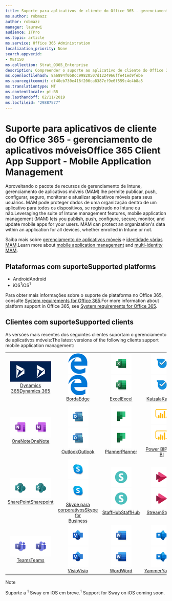 ```yaml
---
title: Suporte para aplicativos de cliente do Office 365 - gerenciamento de aplicativos móveis
ms.author: robmazz
author: robmazz
manager: laurawi
audience: ITPro
ms.topic: article
ms.service: Office 365 Administration
localization_priority: None
search.appverid:
- MET150
ms.collection: Strat_O365_Enterprise
description: Compreender o suporte ao aplicativo de cliente do Office 365 para gerenciamento de aplicativos móveis
ms.openlocfilehash: 8a6894f0b8cc99820507d1224966ffe41ed9febe
ms.sourcegitcommit: df40eb730e416f206ca8387ef9e6f559c4e4b8a5
ms.translationtype: MT
ms.contentlocale: pt-BR
ms.lasthandoff: 02/11/2019
ms.locfileid: "29887577"
---
```

# <a name="office-365-client-app-support---mobile-application-management"></a><span data-ttu-id="4857e-103">Suporte para aplicativos de cliente do Office 365 - gerenciamento de aplicativos móveis</span><span class="sxs-lookup"><span data-stu-id="4857e-103">Office 365 Client App Support - Mobile Application Management</span></span>

<span data-ttu-id="4857e-p101">Aproveitando o pacote de recursos de gerenciamento de Intune, gerenciamento de aplicativos móveis (MAM) lhe permite publicar, push, configurar, seguro, monitorar e atualizar aplicativos móveis para seus usuários. MAM pode proteger dados de uma organização dentro de um aplicativo para todos os dispositivos, se registrado no Intune ou não.</span><span class="sxs-lookup"><span data-stu-id="4857e-p101">Leveraging the suite of Intune management features, mobile application management (MAM) lets you publish, push, configure, secure, monitor, and update mobile apps for your users. MAM can protect an organization's data within an application for all devices, whether enrolled in Intune or not.</span></span>

<span data-ttu-id="4857e-106">Saiba mais sobre [gerenciamento de aplicativos móveis](https://docs.microsoft.com/intune/mam-faq) e [identidade várias MAM](https://docs.microsoft.com/intune/app-protection-policy).</span><span class="sxs-lookup"><span data-stu-id="4857e-106">Learn more about [mobile application management](https://docs.microsoft.com/intune/mam-faq) and [multi-identity MAM](https://docs.microsoft.com/intune/app-protection-policy).</span></span>

## <a name="supported-platforms"></a><span data-ttu-id="4857e-107">Plataformas com suporte</span><span class="sxs-lookup"><span data-stu-id="4857e-107">Supported platforms</span></span>

 - <span data-ttu-id="4857e-108">Android</span><span class="sxs-lookup"><span data-stu-id="4857e-108">Android</span></span>
 - <span data-ttu-id="4857e-109">iOS<sup>1</sup></span><span class="sxs-lookup"><span data-stu-id="4857e-109">iOS<sup>1</sup></span></span>

<span data-ttu-id="4857e-110">Para obter mais informações sobre o suporte de plataforma no Office 365, consulte [System requirements for Office 365](https://products.office.com/office-system-requirements).</span><span class="sxs-lookup"><span data-stu-id="4857e-110">For more information about platform support in Office 365, see [System requirements for Office 365](https://products.office.com/office-system-requirements).</span></span>

## <a name="supported-clients"></a><span data-ttu-id="4857e-111">Clientes com suporte</span><span class="sxs-lookup"><span data-stu-id="4857e-111">Supported clients</span></span>

<span data-ttu-id="4857e-112">As versões mais recentes dos seguintes clientes suportam o gerenciamento de aplicativos móveis:</span><span class="sxs-lookup"><span data-stu-id="4857e-112">The latest versions of the following clients support mobile application management:</span></span>

| | | | | | |
|:---:|:---:|:---:|:---:|:---:|:---:|
| <span data-ttu-id="4857e-113">![Ícone de Dynamics 365](media/o365-dynamics365-64x64.png)</span><span class="sxs-lookup"><span data-stu-id="4857e-113">![Dynamics 365 icon](media/o365-dynamics365-64x64.png)</span></span> <br> [<span data-ttu-id="4857e-114">Dynamics 365</span><span class="sxs-lookup"><span data-stu-id="4857e-114">Dynamics 365</span></span>](https://dynamics.microsoft.com) | <span data-ttu-id="4857e-115">![Ícone de borda](media/o365-edge-64x64.png)</span><span class="sxs-lookup"><span data-stu-id="4857e-115">![Edge icon](media/o365-edge-64x64.png)</span></span> <br> [<span data-ttu-id="4857e-116">Borda</span><span class="sxs-lookup"><span data-stu-id="4857e-116">Edge</span></span>](https://www.microsoft.com/windows/microsoft-edge) | <span data-ttu-id="4857e-117">![Ícone do Excel](media/o365-excel-64x64.png)</span><span class="sxs-lookup"><span data-stu-id="4857e-117">![Excel icon](media/o365-excel-64x64.png)</span></span> <br> [<span data-ttu-id="4857e-118">Excel</span><span class="sxs-lookup"><span data-stu-id="4857e-118">Excel</span></span>](https://products.office.com/excel) | <span data-ttu-id="4857e-119">![Ícone de Kaizala](media/o365-kaizala-64x64.png)</span><span class="sxs-lookup"><span data-stu-id="4857e-119">![Kaizala icon](media/o365-kaizala-64x64.png)</span></span> <br> [<span data-ttu-id="4857e-120">Kaizala</span><span class="sxs-lookup"><span data-stu-id="4857e-120">Kaizala</span></span>](https://products.office.com/en/business/microsoft-kaizala) | <span data-ttu-id="4857e-121">![OneDrive para o ícone de negócios](media/o365-OneDrive-64x64.png)</span><span class="sxs-lookup"><span data-stu-id="4857e-121">![OneDrive for Business icon](media/o365-OneDrive-64x64.png)</span></span> <br> [<span data-ttu-id="4857e-122">OneDrive</span><span class="sxs-lookup"><span data-stu-id="4857e-122">OneDrive</span></span>](https://products.office.com/onedrive-for-business/online-cloud-storage)
| <span data-ttu-id="4857e-123">![Ícone do OneNote](media/o365-OneNote-64x64.png)</span><span class="sxs-lookup"><span data-stu-id="4857e-123">![OneNote icon](media/o365-OneNote-64x64.png)</span></span> <br> [<span data-ttu-id="4857e-124">OneNote</span><span class="sxs-lookup"><span data-stu-id="4857e-124">OneNote</span></span>](https://products.office.com/onenote) | <span data-ttu-id="4857e-125">![Ícone do Outlook](media/o365-outlook-64x64.png)</span><span class="sxs-lookup"><span data-stu-id="4857e-125">![Outlook icon](media/o365-outlook-64x64.png)</span></span> <br> [<span data-ttu-id="4857e-126">Outlook</span><span class="sxs-lookup"><span data-stu-id="4857e-126">Outlook</span></span>](https://products.office.com/outlook) | <span data-ttu-id="4857e-127">![Ícone de Planejador](media/o365-planner-64x64.png)</span><span class="sxs-lookup"><span data-stu-id="4857e-127">![Planner icon](media/o365-planner-64x64.png)</span></span> <br> [<span data-ttu-id="4857e-128">Planner</span><span class="sxs-lookup"><span data-stu-id="4857e-128">Planner</span></span>](https://products.office.com/business/task-management-software) | <span data-ttu-id="4857e-129">![Ícone de PowerBI](media/o365-powerbi-64x64.png)</span><span class="sxs-lookup"><span data-stu-id="4857e-129">![PowerBI icon](media/o365-powerbi-64x64.png)</span></span> <br> [<span data-ttu-id="4857e-130">Power BI</span><span class="sxs-lookup"><span data-stu-id="4857e-130">Power BI</span></span>](https://powerbi.microsoft.com) | <span data-ttu-id="4857e-131">![Ícone do PowerPoint](media/o365-powerpoint-64x64.png)</span><span class="sxs-lookup"><span data-stu-id="4857e-131">![PowerPoint icon](media/o365-powerpoint-64x64.png)</span></span> <br> [<span data-ttu-id="4857e-132">PowerPoint</span><span class="sxs-lookup"><span data-stu-id="4857e-132">PowerPoint</span></span>](https://products.office.com/powerpoint) |
| <span data-ttu-id="4857e-133">![Ícone do SharePoint](media/o365-sharepoint-64x64.png)</span><span class="sxs-lookup"><span data-stu-id="4857e-133">![SharePoint icon](media/o365-sharepoint-64x64.png)</span></span> <br> [<span data-ttu-id="4857e-134">SharePoint</span><span class="sxs-lookup"><span data-stu-id="4857e-134">Sharepoint</span></span>](https://products.office.com/sharepoint) | <span data-ttu-id="4857e-135">![Skype para o ícone de negócios](media/o365-skypeforbusiness-64x64.png)</span><span class="sxs-lookup"><span data-stu-id="4857e-135">![Skype for Business icon](media/o365-skypeforbusiness-64x64.png)</span></span> <br> [<span data-ttu-id="4857e-136">Skype para <br> corporativos</span><span class="sxs-lookup"><span data-stu-id="4857e-136">Skype for <br> Business</span></span>](https://www.skype.com/business/) | <span data-ttu-id="4857e-137">![Ícone de StaffHub](media/o365-staffhub-64x64.png)</span><span class="sxs-lookup"><span data-stu-id="4857e-137">![StaffHub icon](media/o365-staffhub-64x64.png)</span></span> <br> [<span data-ttu-id="4857e-138">StaffHub</span><span class="sxs-lookup"><span data-stu-id="4857e-138">StaffHub</span></span>](https://products.office.com/microsoft-staffhub/staff-scheduling-software) | <span data-ttu-id="4857e-139">![Ícone de fluxo](media/o365-stream-64x64.png)</span><span class="sxs-lookup"><span data-stu-id="4857e-139">![Stream icon](media/o365-stream-64x64.png)</span></span> <br> [<span data-ttu-id="4857e-140">Stream</span><span class="sxs-lookup"><span data-stu-id="4857e-140">Stream</span></span>](https://stream.microsoft.com) | <span data-ttu-id="4857e-141">![Ícone de sway](media/o365-sway-64x64.png)</span><span class="sxs-lookup"><span data-stu-id="4857e-141">![Sway icon](media/o365-sway-64x64.png)</span></span> <br> [<span data-ttu-id="4857e-142">Sway<sup>1</sup></span><span class="sxs-lookup"><span data-stu-id="4857e-142">Sway<sup>1</sup></span></span>](https://sway.com)
| <span data-ttu-id="4857e-143">![Ícone de equipes](media/o365-teams-64x64.png)</span><span class="sxs-lookup"><span data-stu-id="4857e-143">![Teams icon](media/o365-teams-64x64.png)</span></span> <br> [<span data-ttu-id="4857e-144">Teams</span><span class="sxs-lookup"><span data-stu-id="4857e-144">Teams</span></span>](https://products.office.com/microsoft-teams/group-chat-software) | <span data-ttu-id="4857e-145">![Ícone do Visio](media/o365-visio-64x64.png)</span><span class="sxs-lookup"><span data-stu-id="4857e-145">![Visio icon](media/o365-visio-64x64.png)</span></span> <br> [<span data-ttu-id="4857e-146">Visio</span><span class="sxs-lookup"><span data-stu-id="4857e-146">Visio</span></span>](https://products.office.com/visio/flowchart-software) | <span data-ttu-id="4857e-147">![Ícone do Word](media/o365-word-64x64.png)</span><span class="sxs-lookup"><span data-stu-id="4857e-147">![Word icon](media/o365-word-64x64.png)</span></span> <br> [<span data-ttu-id="4857e-148">Word</span><span class="sxs-lookup"><span data-stu-id="4857e-148">Word</span></span>](https://products.office.com/word) |<span data-ttu-id="4857e-149">![Ícone do Yammer](media/o365-yammer-64x64.png)</span><span class="sxs-lookup"><span data-stu-id="4857e-149">![Yammer icon](media/o365-yammer-64x64.png)</span></span> <br> [<span data-ttu-id="4857e-150">Yammer</span><span class="sxs-lookup"><span data-stu-id="4857e-150">Yammer</span></span>](https://products.office.com/yammer/yammer-overview)

> [!NOTE]
> <span data-ttu-id="4857e-151">Suporte a <sup>1</sup> Sway em iOS em breve.</span><span class="sxs-lookup"><span data-stu-id="4857e-151"><sup>1</sup> Support for Sway on iOS coming soon.</span></span>